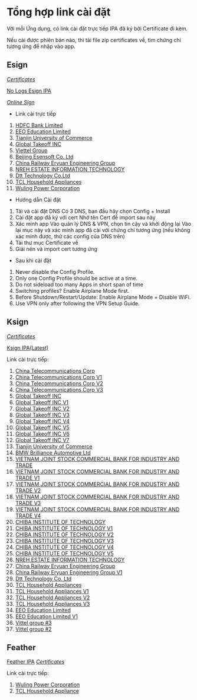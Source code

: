 # Tổng hợp link cài đặt

Với mỗi Ứng dụng, có link cài đặt trực tiếp IPA đã ký bởi Certificate đi kèm.

Nếu cài được phiên bản nào, thì tải file zip certificates về, tìm chứng chỉ tương ứng để nhập vào app.



## Esign

[*Certificates*](https://techybuff.com/wp-content/uploads/2025/09/Certificates-TA.zip)

[No Logs Esign IPA](https://techybuff.com/wp-content/uploads/2025/08/eSignV5.0_NOLogs_v1.1.ipa)

[*Online Sign*](https://sign.kravasign.com/)



* Link cài trực tiếp
1. [HDFC Bank Limited](itms-services://?action=download-manifest&url=https://download.khoindvn.io.vn/Plist/i3c1b.plist)
2. [EEO Education Limited](itms-services://?action=download-manifest&url=https://download.khoindvn.io.vn/Plist/70do9.plist)
3. [Tianjin University of Commerce](itms-services://?action=download-manifest&url=https://download.khoindvn.io.vn/Plist/estyf.plist)
4. [Global Takeoff INC](itms-services://?action=download-manifest&url=https://download.khoindvn.io.vn/Plist/1rqts.plist)
5. [Viettel Group](itms-services://?action=download-manifest&url=https://download.khoindvn.io.vn/Plist/pcj2y.plist)
6. [Beijing Esensoft Co. Ltd](itms-services://?action=download-manifest&url=https://download.khoindvn.io.vn/Plist/q2aof.plist)
7. [China Railway Eryuan Engineering Group](itms-services://?action=download-manifest&url=https://download.khoindvn.io.vn/Plist/i8oit.plist)
8. [NREH ESTATE INFORMATION TECHNOLOGY](itms-services://?action=download-manifest&url=https://download.khoindvn.io.vn/Plist/q3fy3.plist)
9. [Dtt Technology Co.Ltd](itms-services://?action=download-manifest&url=https://khoindvn.io.vn/document/Plist/com.esign.app3.plist)
10. [TCL Household Appliances](itms-services://?action=download-manifest&url=https://download.khoindvn.io.vn/Plist/fnm1i.plist)
11. [Wuling Power Corporation](itms-services://?action=download-manifest&url=https://download.khoindvn.io.vn/Plist/vp07l.plist)




* Hướng dẫn Cài đặt

1. Tải và cài đặt DNS
Có 3 DNS, ban đầu hãy chọn Config + Install
2. Cài đặt app đã ký với cert 
Nhớ tên Cert để import sau này
3. Xác minh app
Vào quản lý DNS & VPN, chọn tin cậy và khởi động lại
Vào lại mục này và xác minh app đã cài với chứng chỉ tương ứng (nếu không xác minh được, thử các config của DNS trên)
4. Tải thư mục Certificate về
5. Giải nén và import cert tương ứng



* Sau khi cài đặt

1. Never disable the Config Profile.
2. Only one Config Profile should be active at a time.
3. Do not sideload too many Apps in short span of time
4. Switching profiles? Enable Airplane Mode first.
5. Before Shutdown/Restart/Update: Enable Airplane Mode + Disable WiFi.
6. Use VPN only after following the VPN Setup Guide.



## Ksign

[*Certificates*](https://techybuff.com/wp-content/uploads/2025/09/Certificates-TA.zip)

[Ksign IPA(Latest)](https://github.com/Nyasami/Ksign-public/releases/download/v1.2.1/Ksign.ipa)



Link cài trực tiếp:

1. [China Telecommunications Corp](itms-services://?action=download-manifest&url=https://download.khoindvn.io.vn/Plist/qw5lh.plist)
2. [China Telecommunications Corp V1](itms-services://?action=download-manifest&url=https://download.khoindvn.io.vn/Plist/gl84v.plist)
3. [China Telecommunications Corp V2](itms-services://?action=download-manifest&url=https://download.khoindvn.io.vn/Plist/plyjh.plist)
4. [China Telecommunications Corp V3](itms-services://?action=download-manifest&url=https://download.khoindvn.io.vn/Plist/eqyv0.plist)
5. [Global Takeoff INC](itms-services://?action=download-manifest&url=https://download.khoindvn.io.vn/Plist/oek4c.plist)
6. [Global Takeoff INC V1](itms-services://?action=download-manifest&url=https://download.khoindvn.io.vn/Plist/de8yf.plist)
7. [Global Takeoff INC V2](itms-services://?action=download-manifest&url=https://download.khoindvn.io.vn/Plist/xei3y.plist)
8. [Global Takeoff INC V3](itms-services://?action=download-manifest&url=https://download.khoindvn.io.vn/Plist/9t981.plist)
9. [Global Takeoff INC V4](itms-services://?action=download-manifest&url=https://download.khoindvn.io.vn/Plist/dwuwe.plist)
10. [Global Takeoff INC V5](itms-services://?action=download-manifest&url=https://download.khoindvn.io.vn/Plist/cxrmv.plist)
11. [Global Takeoff INC V6](itms-services://?action=download-manifest&url=https://download.khoindvn.io.vn/Plist/9eh1n.plist)
12. [Global Takeoff INC V7](itms-services://?action=download-manifest&url=https://download.khoindvn.io.vn/Plist/8cnws.plist)
13. [Tianjin University of Commerce](itms-services://?action=download-manifest&url=https://download.khoindvn.io.vn/Plist/5mrwe.plist)
14. [BMW Brilliance Automotive Ltd](itms-services://?action=download-manifest&url=https://download.khoindvn.io.vn/Plist/kxn3t.plist)
15. [VIETNAM JOINT STOCK COMMERCIAL BANK FOR INDUSTRY AND TRADE](itms-services://?action=download-manifest&url=https://download.khoindvn.io.vn/Plist/1dg3r.plist)
16. [VIETNAM JOINT STOCK COMMERCIAL BANK FOR INDUSTRY AND TRADE V1](itms-services://?action=download-manifest&url=https://download.khoindvn.io.vn/Plist/vfhgl.plist)
17. [VIETNAM JOINT STOCK COMMERCIAL BANK FOR INDUSTRY AND TRADE V2](itms-services://?action=download-manifest&url=https://download.khoindvn.io.vn/Plist/onze8.plist)
18. [VIETNAM JOINT STOCK COMMERCIAL BANK FOR INDUSTRY AND TRADE V3](itms-services://?action=download-manifest&url=https://download.khoindvn.io.vn/Plist/sojm5.plist)
19. [VIETNAM JOINT STOCK COMMERCIAL BANK FOR INDUSTRY AND TRADE V4](itms-services://?action=download-manifest&url=https://download.khoindvn.io.vn/Plist/3kn8n.plist)
20. [CHIBA INSTITUTE OF TECHNOLOGY](itms-services://?action=download-manifest&url=https://download.khoindvn.io.vn/Plist/47idg.plist)
21. [CHIBA INSTITUTE OF TECHNOLOGY V1](itms-services://?action=download-manifest&url=https://download.khoindvn.io.vn/Plist/gip63.plist)
22. [CHIBA INSTITUTE OF TECHNOLOGY V2](itms-services://?action=download-manifest&url=https://download.khoindvn.io.vn/Plist/uj7xr.plist)
23. [CHIBA INSTITUTE OF TECHNOLOGY V3](itms-services://?action=download-manifest&url=https://download.khoindvn.io.vn/Plist/rpyvv.plist)
24. [CHIBA INSTITUTE OF TECHNOLOGY V4](itms-services://?action=download-manifest&url=https://download.khoindvn.io.vn/Plist/md13n.plist)
25. [CHIBA INSTITUTE OF TECHNOLOGY V5](itms-services://?action=download-manifest&url=https://download.khoindvn.io.vn/Plist/u9nkv.plist)
26. [NREH ESTATE INFORMATION TECHNOLOGY](itms-services://?action=download-manifest&url=https://khoindvn.io.vn/document/Plist/com.ksign.app12.plist)
27. [China Railway Eryuan Engineering Group](itms-services://?action=download-manifest&url=https://download.khoindvn.io.vn/Plist/oeqns.plist)
28. [China Railway Eryuan Engineering Group V1](itms-services://?action=download-manifest&url=https://download.khoindvn.io.vn/Plist/xodp0.plist)
29. [Dtt Technology Co. Ltd](itms-services://?action=download-manifest&url=https://khoindvn.io.vn/document/Plist/com.ksign.app10.plist)
30. [TCL Household Appliances](itms-services://?action=download-manifest&url=https://download.khoindvn.io.vn/Plist/naqn7.plist)
31. [TCL Household Appliances V1](itms-services://?action=download-manifest&url=https://download.khoindvn.io.vn/Plist/c37aa.plist)
32. [TCL Household Appliances V2](itms-services://?action=download-manifest&url=https://download.khoindvn.io.vn/Plist/om12t.plist)
33. [TCL Household Appliances V3](itms-services://?action=download-manifest&url=https://download.khoindvn.io.vn/Plist/tl0ab.plist)
34. [EEO Education Limited](itms-services://?action=download-manifest&url=https://download.khoindvn.io.vn/Plist/3nv24.plist)
35. [EEO Education Limited V1](itms-services://?action=download-manifest&url=https://download.khoindvn.io.vn/Plist/3nv24.plist)
36. [Vittel group #3](itms-services://?action=download-manifest&url=https://download.khoindvn.io.vn/Plist/utrkv.plist)
37. [Vittel group #2](itms-services://?action=download-manifest&url=https://download.khoindvn.io.vn/Plist/zjm4h.plist)

## Feather

[Feather IPA](https://github.com/khcrysalis/Feather/releases)
[*Certificates*](https://techybuff.com/wp-content/uploads/2025/07/Certificates-TA.zip)

Link cài trực tiếp:

1. [Wuling Power Corporation](itms-services://?action=download-manifest&url=https://sign.applep12.com/GetPlist/6856259a-055c-e901-003e-b6ea2eccdd58)
2. [TCL Household Appliance](itms-services://?action=download-manifest&url=https://sign.applep12.com/GetPlist/685d8ce8-055c-e901-003f-02445aa00ecc)
